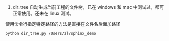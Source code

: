 1. dir_tree
自动生成当前工程的文件树，已在 windows 和 mac 中测试过，都可正常使用。还未在 linux 测试。

使用命令行指定特定路径的方法是直接在文件名后面加路径
```
python dir_tree.py /Users/zl/sphinx_demo
```
